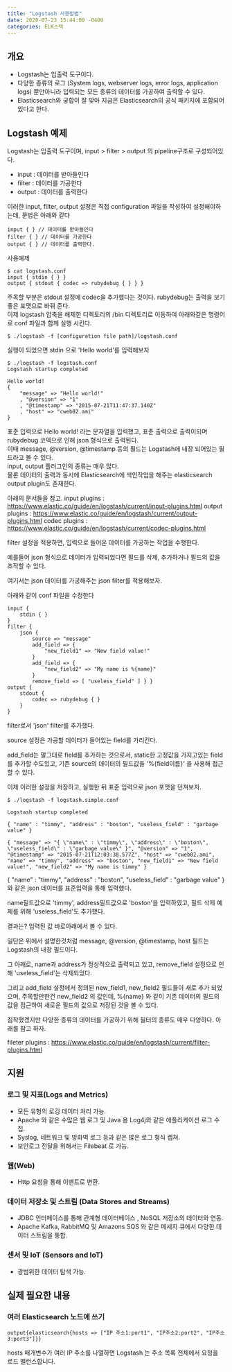 ```yaml
---
title: "Logstash 사용방법"
date: 2020-07-23 15:44:00 -0400
categories: ELK스택
---
```


## 개요

-   Logstash는 입출력 도구이다.
-   다양한 종류의 로그 (System logs, webserver logs, error logs, application logs) 뿐만아니라 입력되는 모든 종류의 데이터를 가공하여 출력할 수 있다.
-   Elasticsearch와 궁합이 잘 맞아 지금은 Elasticsearch의 공식 패키지에 포함되어 있다고 한다.

## Logstash 예제

Logstash는 입출력 도구이며, input > filter > output 의 pipeline구조로 구성되어있다.

-   input : 데이터를 받아들인다
-   filter : 데이터를 가공한다
-   output : 데이터를 출력한다

이러한 input, filter, output 설정은 직접 configuration 파일을 작성하여 설정해야하는데, 문법은 아래와 같다

```
input { } // 데이터를 받아들인다
filter { } // 데이터를 가공한다
output { } // 데이터를 출력한다.
```

사용예제

```
$ cat logstash.conf
input { stdin { } }
output { stdout { codec => rubydebug { } } }
```

주목할 부분은 stdout 설정에 codec을 추가했다는 것이다. rubydebug는 출력을 보기좋은 포맷으로 바꿔 준다.<br>
이제 logstash 압축을 해제한 디렉토리의 /bin 디렉토리로 이동하여 아래와같은 명령어로 conf 파일과 함께 실행 시킨다.

```
$ ./logstash -f [configuration file path]/logstash.conf
```

실행이 되었으면 stdin 으로 'Hello world'를 입력해보자

```
$ ./logstash -f logstash.conf
Logstash startup completed

Hello world!
{
    "message" => "Hello world!"
    , "@version" => "1"
    , "@timestamp" => "2015-07-21T11:47:37.140Z"
    , "host" => "cweb02.ami"
}
```

표준 입력으로 Hello world! 라는 문자열을 입력했고, 표준 출력으로 출력이되며 rubydebug 코덱으로 인해 json 형식으로 출력된다.<br>
이때 message, @version, @timestamp 등의 필드는 Logstash에 내장 되어있는 필드라고 볼 수 있다.<br>
input, output 플러그인의 종류는 매우 많다.<br>
물론 데이터의 출력과 동시에 Elasticsearch에 색인작업을 해주는 elasticsearch output plugin도 존재한다.

아래의 문서들을 참고.
input plugins : https://www.elastic.co/guide/en/logstash/current/input-plugins.html
output plugins : https://www.elastic.co/guide/en/logstash/current/output-plugins.html
codec plugins : https://www.elastic.co/guide/en/logstash/current/codec-plugins.html

filter 설정을 적용하면, 입력으로 들어온 데이터를 가공하는 작업을 수행한다.

예를들어 json 형식으로 데이터가 입력되었다면 필드를 삭제, 추가하거나 필드의 값을 조작할 수 있다.

여기서는 json 데이터를 가공해주는 json filter를 적용해보자.

아래와 같이 conf 파일을 수정한다

```
input {
    stdin { }
}
filter {
    json {
        source => "message"
        add_field => {
            "new_field1" => "New field value!"
        }
        add_field => {
            "new_field2" => "My name is %{name}"
        }
        remove_field => [ "useless_field" ] } }
output {
    stdout {
        codec => rubydebug { }
    }
}
```

filter로서 'json' filter를 추가했다.

source 설정은 가공할 데이터가 들어있는 field를 가리킨다.

add_field는 말그대로 field를 추가하는 것으로서, static한 고정값을 가지고있는 field를 추가할 수도있고, 기존 source의 데이터의 필드값을 '%{field이름}' 을 사용해 접근할 수 있다.

이제 이러한 설정을 저장하고, 실행한 뒤 표준 입력으로 json 포맷을 던져보자.

```
$ ./logstash -f logstash.simple.conf

Logstash startup completed

{ "name" : "timmy", "address" : "boston", "useless_field" : "garbage value" }

{ "message" => "{ \"name\" : \"timmy\", \"address\" : \"boston\", \"useless_field\" : \"garbage value\" }", "@version" => "1", "@timestamp" => "2015-07-21T12:03:38.577Z", "host" => "cweb02.ami", "name" => "timmy", "address" => "boston", "new_field1" => "New field value!", "new_field2" => "My name is timmy" }
```

{ "name" : "timmy", "address" : "boston", "useless_field" : "garbage value" } 와 같은 json 데이터를 표준입력을 통해 입력했다.

name필드값으로 'timmy', address필드값으로 'boston'을 입력하였고, 필드 삭제 예제를 위해 'useless_field'도 추가했다.

결과는? 입력된 값 바로아래에서 볼 수 있다.

일단은 위에서 설명한것처럼 message, @version, @timestamp, host 필드는 Logstash의 내장 필드이다.

그 아래로, name과 address가 정상적으로 출력되고 있고, remove_field 설정으로 인해 'useless_field'는 삭제되었다.

그리고 add_field 설정에서 정의된 new_field1, new_field2 필드들이 새로 추가 되었으며, 주목할만한건 new_field2 의 값인데, %{name} 와 같이 기존 데이터의 필드의 값을 접근하여 새로운 필드의 값으로 저장된 것을 볼 수 있다.

짐작했겠지만 다양한 종류의 데이터를 가공하기 위해 필터의 종류도 매우 다양하다. 아래를 참고 하자.

fileter plugins : https://www.elastic.co/guide/en/logstash/current/filter-plugins.html

## 지원

### 로그 및 지표(Logs and Metrics)

-   모든 유형의 로깅 데이터 처리 가능.
-   Apache 와 같은 수많은 웹 로그 및 Java 용 Log4j와 같은 애플리케이션 로그 수집.
-   Syslog, 네트워크 및 방화벽 로그 등과 같은 많은 로그 형식 캡쳐.
-   보안로그 전달을 위해서는 Filebeat 로 가능.

### 웹(Web)

-   Http 요청을 통해 이벤트로 변환.

### 데이터 저장소 및 스트림 (Data Stores and Streams)

-   JDBC 인터페이스를 통해 관계형 데이터베이스 , NoSQL 저장소의 데이터와 연동.
-   Apache Kafka, RabbitMQ 및 Amazons SQS 와 같은 메세지 큐에서 다양한 데이터 스트림을 통합.

### 센서 및 IoT (Sensors and IoT)

-   광범위한 데이터 탐색 가능.

## 실제 필요한 내용

### 여러 Elasticsearch 노드에 쓰기

```
output{elasticsearch{hosts => ["IP 주소1:port1", "IP주소2:port2", "IP주소3:port3"]}}
```

hosts 매개변수가 여러 IP 주소를 나열하면 Logstash 는 주소 목록 전체에서 요청을 로드 밸런스합니다.
